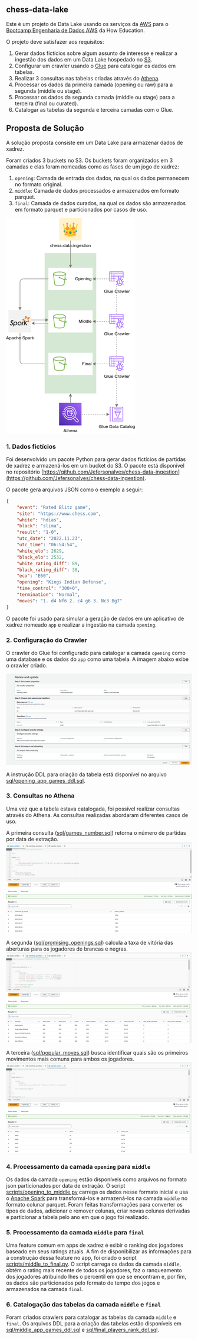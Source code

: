## chess-data-lake

Este é um projeto de Data Lake usando os serviços da [AWS](https://aws.amazon.com/) para o [Bootcamp Engenharia de Dados AWS](https://howedu.com.br/cohort/engenharia-de-dados) da How Education.

O projeto deve satisfazer aos requisitos:
1. Gerar dados fictícios sobre algum assunto de interesse e realizar a ingestão dos dados em um Data Lake hospedado no [S3](https://aws.amazon.com/pt/s3/).
2. Configurar um crawler usando o [Glue](https://aws.amazon.com/pt/glue/) para catalogar os dados em tabelas.
3. Realizar 3 consultas nas tabelas criadas através do [Athena](https://aws.amazon.com/pt/athena/).
4. Processar os dados da primeira camada (opening ou raw) para a segunda (middle ou stage).
5. Processar os dados da segunda camada (middle ou stage) para a terceira (final ou curated).
6. Catalogar as tabelas da segunda e terceira camadas com o Glue.

## Proposta de Solução

A solução proposta consiste em um Data Lake para armazenar dados de xadrez.

Foram criados 3 buckets no S3. Os buckets foram organizados 
em 3 camadas e elas foram nomeadas como as fases de um jogo de xadrez:
1. `opening`: Camada de entrada dos dados, na qual os dados permanecem no formato original.
2. `middle`: Camada de dados processados e armazenados em formato parquet.
3. `final`: Camada de dados curados, na qual os dados são armazenados em formato parquet e particionados por casos de uso.

![diagram](images/diagram.png)

### 1. Dados fictícios

Foi desenvolvido um pacote Python para gerar dados fictícios de partidas de xadrez e armazená-los em um bucket do S3. O pacote está disponível no repositório [https://github.com/Jefersonalves/chess-data-ingestion](https://github.com/Jefersonalves/chess-data-ingestion).

O pacote gera arquivos JSON como o exemplo a seguir:

```json
{
    "event": "Rated Blitz game",
    "site": "https://www.chess.com",
    "white": "hdias",
    "black": "slima",
    "result": "1-0",
    "utc_date": "2022.11.23",
    "utc_time": "06:54:54",
    "white_elo": 2629,
    "black_elo": 2532,
    "white_rating_diff": 89,
    "black_rating_diff": 38,
    "eco": "E60",
    "opening": "Kings Indian Defense",
    "time_control": "300+0",
    "termination": "Normal",
    "moves": "1. d4 Nf6 2. c4 g6 3. Nc3 Bg7"
}
```

O pacote foi usado para simular a geração de dados em um aplicativo de xadrez nomeado `app` e realizar a ingestão na camada `opening`.

### 2. Configuração do Crawler

O crawler do Glue foi configurado para catalogar a camada `opening` como uma database e os dados do `app` como uma tabela. A imagem abaixo exibe o crawler criado.

![Crawler](images/crawler.png)

A instrução DDL para criação da tabela está disponível no arquivo [sql/opening_app_games_ddl.sql](sql/opening_app_games_ddl.sql).

### 3. Consultas no Athena

Uma vez que a tabela estava catalogada, foi possível realizar consultas através do Athena.
As consultas realizadas abordaram diferentes casos de uso.

A primeira consulta ([sql/games_number.sql](sql/games_number.sql)) retorna o número de partidas por data de extração.
![games_number](images/games_number.png)

A segunda ([sql/promising_openings.sql](sql/promising_openings.sql)) calcula a taxa de vitória das aberturas para os jogadores de brancas e negras.
![promising_openings](images/promising_openings.png)

A terceira ([sql/popular_moves.sql](sql/popular_moves.sql)) busca identificar quais são os primeiros movimentos mais comuns para ambos os jogadores.
![popular_moves](images/popular_moves.png)

### 4. Processamento da camada `opening` para `middle`

Os dados da camada `opening` estão disponíveis como arquivos no formato json particionados por data de extração.
O script [scripts/opening_to_middle.py](scripts/opening_to_middle.py) carrega os dados nesse formato inicial e usa o [Apache Spark](https://spark.apache.org/) para transformá-los e armazená-los na camada `middle` no formato colunar parquet.
Foram feitas transformações para converter os tipos de dados, adicionar e remover colunas, criar novas colunas derivadas e particionar a tabela pelo ano em que o jogo foi realizado.

### 5. Processamento da camada `middle` para `final`

Uma feature comum em apps de xadrez é exibir o ranking dos jogadores baseado em seus ratings atuais.
A fim de disponibilizar as informações para a construção dessa feature no app, foi criado o script [scripts/middle_to_final.py](scripts/middle_to_final.py). O script carrega os dados da camada `middle`, obtém o rating mais recente de todos os jogadores, faz o ranqueamento dos jogadores atribuindo lhes o percentil em que se encontram e, por fim, os dados são particionados pelo formato de tempo dos jogos e armazenados na camada `final`.

### 6. Catalogação das tabelas da camada `middle` e `final`

Foram criados crawlers para catalogar as tabelas da camada `middle` e `final`.
Os arquivos DDL para a criação das tabelas estão disponíveis em [sql/middle_app_games_ddl.sql](sql/middle_app_games_ddl.sql) e [sql/final_players_rank_ddl.sql](sql/final_players_rank_ddl.sql).